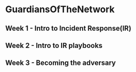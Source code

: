 # GuardiansOfTheNetwork

## Week 1 - Intro to Incident Response(IR)


## Week 2 - Intro to IR playbooks


## Week 3 - Becoming the adversary